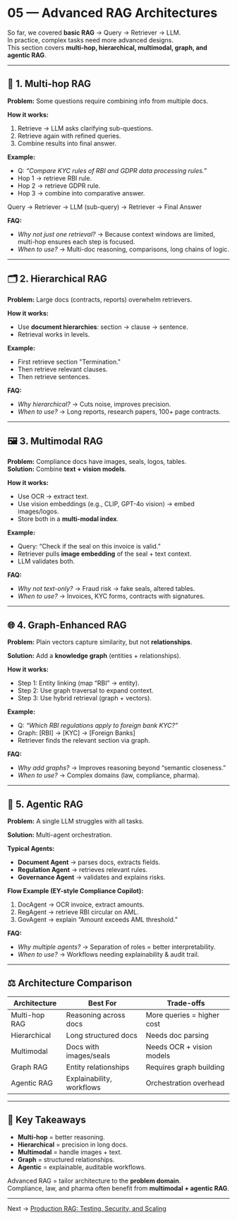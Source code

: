 # 05 — Advanced RAG Architectures

So far, we covered **basic RAG** → Query → Retriever → LLM.  
In practice, complex tasks need more advanced designs.  
This section covers **multi-hop, hierarchical, multimodal, graph, and agentic RAG**.

---

## 🔄 1. Multi-hop RAG
**Problem:** Some questions require combining info from multiple docs.  

**How it works:**
1. Retrieve → LLM asks clarifying sub-questions.  
2. Retrieve again with refined queries.  
3. Combine results into final answer.  

**Example:**
- Q: *“Compare KYC rules of RBI and GDPR data processing rules.”*  
- Hop 1 → retrieve RBI rule.  
- Hop 2 → retrieve GDPR rule.  
- Hop 3 → combine into comparative answer.  


Query → Retriever → LLM (sub-query) → Retriever → Final Answer


**FAQ:**  
- *Why not just one retrieval?* → Because context windows are limited, multi-hop ensures each step is focused.  
- *When to use?* → Multi-doc reasoning, comparisons, long chains of logic.  

---

## 🗂️ 2. Hierarchical RAG
**Problem:** Large docs (contracts, reports) overwhelm retrievers.  

**How it works:**
- Use **document hierarchies**: section → clause → sentence.  
- Retrieval works in levels.  

**Example:**  
- First retrieve section "Termination."  
- Then retrieve relevant clauses.  
- Then retrieve sentences.  


**FAQ:**  
- *Why hierarchical?* → Cuts noise, improves precision.  
- *When to use?* → Long reports, research papers, 100+ page contracts.  

---

## 🖼️ 3. Multimodal RAG
**Problem:** Compliance docs have images, seals, logos, tables.  
**Solution:** Combine **text + vision models**.  

**How it works:**
- Use OCR → extract text.  
- Use vision embeddings (e.g., CLIP, GPT-4o vision) → embed images/logos.  
- Store both in a **multi-modal index**.  

**Example:**  
- Query: “Check if the seal on this invoice is valid.”  
- Retriever pulls **image embedding** of the seal + text context.  
- LLM validates both.  

**FAQ:**  
- *Why not text-only?* → Fraud risk → fake seals, altered tables.  
- *When to use?* → Invoices, KYC forms, contracts with signatures.  

---

## 🌐 4. Graph-Enhanced RAG
**Problem:** Plain vectors capture similarity, but not **relationships**.  

**Solution:** Add a **knowledge graph** (entities + relationships).  

**How it works:**
- Step 1: Entity linking (map “RBI” → entity).  
- Step 2: Use graph traversal to expand context.  
- Step 3: Use hybrid retrieval (graph + vectors).  

**Example:**  
- Q: *“Which RBI regulations apply to foreign bank KYC?”*  
- Graph: [RBI] → [KYC] → [Foreign Banks]  
- Retriever finds the relevant section via graph.  

**FAQ:**  
- *Why add graphs?* → Improves reasoning beyond “semantic closeness.”  
- *When to use?* → Complex domains (law, compliance, pharma).  

---

## 🤖 5. Agentic RAG
**Problem:** A single LLM struggles with all tasks.  

**Solution:** Multi-agent orchestration.  

**Typical Agents:**
- **Document Agent** → parses docs, extracts fields.  
- **Regulation Agent** → retrieves relevant rules.  
- **Governance Agent** → validates and explains risks.  

**Flow Example (EY-style Compliance Copilot):**
1. DocAgent → OCR invoice, extract amounts.  
2. RegAgent → retrieve RBI circular on AML.  
3. GovAgent → explain “Amount exceeds AML threshold.”  

**FAQ:**  
- *Why multiple agents?* → Separation of roles = better interpretability.  
- *When to use?* → Workflows needing explainability & audit trail.  

---

## ⚖️ Architecture Comparison

| Architecture   | Best For | Trade-offs |
|----------------|----------|------------|
| Multi-hop RAG  | Reasoning across docs | More queries = higher cost |
| Hierarchical   | Long structured docs  | Needs doc parsing |
| Multimodal     | Docs with images/seals | Needs OCR + vision models |
| Graph RAG      | Entity relationships | Requires graph building |
| Agentic RAG    | Explainability, workflows | Orchestration overhead |

---

## 🎯 Key Takeaways
- **Multi-hop** = better reasoning.  
- **Hierarchical** = precision in long docs.  
- **Multimodal** = handle images + text.  
- **Graph** = structured relationships.  
- **Agentic** = explainable, auditable workflows.  

Advanced RAG = tailor architecture to the **problem domain**.  
Compliance, law, and pharma often benefit from **multimodal + agentic RAG**.

---

Next → [Production RAG: Testing, Security, and Scaling](06_production_rag.md)





